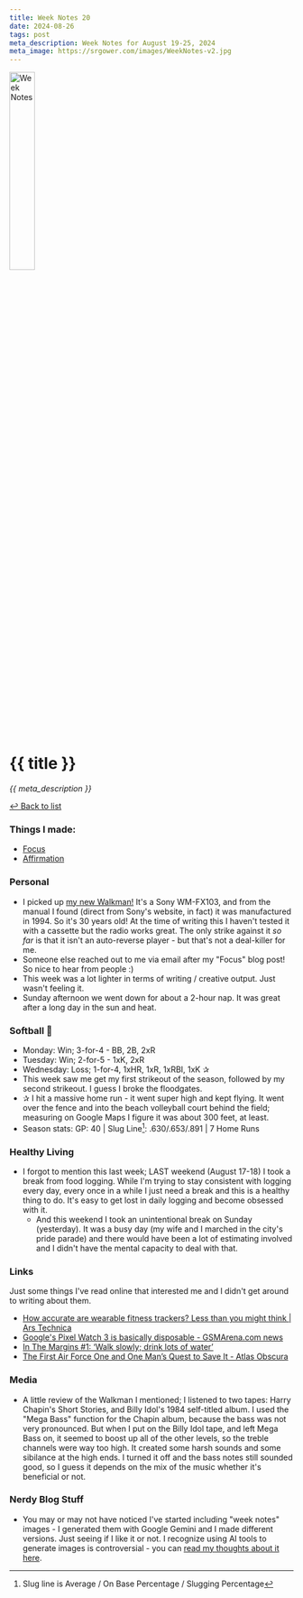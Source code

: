 ```yaml
---
title: Week Notes 20
date: 2024-08-26
tags: post
meta_description: Week Notes for August 19-25, 2024 
meta_image: https://srgower.com/images/WeekNotes-v2.jpg 
---
```


<img src="/images/WeekNotes-v2.jpg" width="30%" height="30%" alt="Week Notes" />

# {{ title }}

*{{ meta_description }}*

[↩ Back to list](/weeknotes/)

### Things I made:

- [Focus](https://lwgrs.bearblog.dev/focus/) 
- [Affirmation](https://lwgrs.bearblog.dev/affirmation/)

### Personal

- I picked up [my new Walkman!](https://ottawa.place/@srgower/112995266169951782) It's a Sony WM-FX103, and from the manual I found (direct from Sony's website, in fact) it was manufactured in 1994. So it's 30 years old! At the time of writing this I haven't tested it with a cassette but the radio works great. The only strike against it *so far* is that it isn't an auto-reverse player - but that's not a deal-killer for me. 
- Someone else reached out to me via email after my "Focus" blog post! So nice to hear from people :) 
- This week was a lot lighter in terms of writing / creative output. Just wasn't feeling it. 
- Sunday afternoon we went down for about a 2-hour nap. It was great after a long day in the sun and heat.

  

### Softball &#129358;

- Monday: Win; 3-for-4 - BB, 2B, 2xR 
- Tuesday: Win; 2-for-5 - 1xK, 2xR 
- Wednesday: Loss; 1-for-4, 1xHR, 1xR, 1xRBI, 1xK  &#10032;
- This week saw me get my first strikeout of the season, followed by my second strikeout. I guess I broke the floodgates. 
- &#10032; I hit a massive home run - it went super high and kept flying. It went over the fence and into the beach volleyball court behind the field; measuring on Google Maps I figure it was about 300 feet, at least. 
- Season stats: GP: 40 | Slug Line[^1]: .630/.653/.891 | 7 Home Runs 

### Healthy Living

- I forgot to mention this last week; LAST weekend (August 17-18) I took a break from food logging. While I'm trying to stay consistent with logging every day, every once in a while I just need a break and this is a healthy thing to do. It's easy to get lost in daily logging and become obsessed with it. 
  - And this weekend I took an unintentional break on Sunday (yesterday). It was a busy day (my wife and I marched in the city's pride parade) and there would have been a lot of estimating involved and I didn't have the mental capacity to deal with that.

### Links 

Just some things I've read online that interested me and I didn't get around to writing about them. 

- [How accurate are wearable fitness trackers? Less than you might think | Ars Technica](https://arstechnica.com/science/2024/08/how-accurate-are-wearable-fitness-trackers-less-than-you-might-think/) 
- [Google's Pixel Watch 3 is basically disposable - GSMArena.com news](https://www.gsmarena.com/googles_pixel_watch_3_is_basically_disposable-news-64210.php) 
- [In The Margins #1: ‘Walk slowly; drink lots of water’](https://mikegrindle.com/newsletter/itm-1)
- [The First Air Force One and One Man’s Quest to Save It - Atlas Obscura](https://www.atlasobscura.com/articles/first-air-force-one)

### Media

- A little review of the Walkman I mentioned; I listened to two tapes: Harry Chapin's Short Stories, and Billy Idol's 1984 self-titled album. I used the "Mega Bass" function for the Chapin album, because the bass was not very pronounced. But when I put on the Billy Idol tape, and left Mega Bass on, it seemed to boost up all of the other levels, so the treble channels were way too high. It created some harsh sounds and some sibilance at the high ends. I turned it off and the bass notes still sounded good, so I guess it depends on the mix of the music whether it's beneficial or not. 

### Nerdy Blog Stuff 
- You may or may not have noticed I've started including "week notes" images - I generated them with Google Gemini and I made different versions. Just seeing if I like it or not. I recognize using AI tools to generate images is controversial - you can [read my thoughts about it here](https://lwgrs.bearblog.dev/googles-gemini-isnot-that-bad/).

[^1]: Slug line is Average / On Base Percentage / Slugging Percentage 
